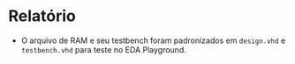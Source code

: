 # Relatório

* O arquivo de RAM e seu testbench foram padronizados em `design.vhd` e `testbench.vhd` para teste no EDA Playground.

